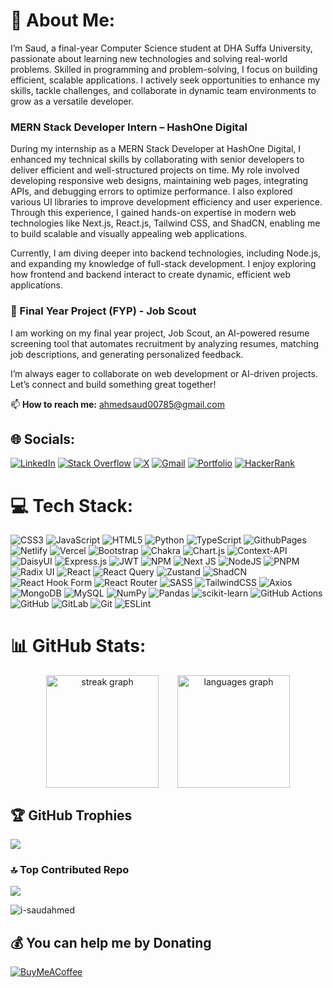 # 💫 About Me:  
    
I’m Saud, a final-year Computer Science student at DHA Suffa University, passionate about learning new technologies and solving real-world problems. Skilled in programming and problem-solving, I focus on building efficient, scalable applications. I actively seek opportunities to enhance my skills, tackle challenges, and collaborate in dynamic team environments to grow as a versatile developer.   
    
### MERN Stack Developer Intern – HashOne Digital      
        
During my internship as a MERN Stack Developer at HashOne Digital, I enhanced my technical skills by collaborating with senior developers to deliver efficient and well-structured projects on time. My role involved developing responsive web designs, maintaining web pages, integrating APIs, and debugging errors to optimize performance. I also explored various UI libraries to improve development efficiency and user experience. Through this experience, I gained hands-on expertise in modern web technologies like Next.js, React.js, Tailwind CSS, and ShadCN, enabling me to build scalable and visually appealing web applications.

Currently, I am diving deeper into backend technologies, including Node.js, and expanding my knowledge of full-stack development. I enjoy exploring how frontend and backend interact to create dynamic, efficient web applications.
 
### 🔬 Final Year Project (FYP) - Job Scout  
I am working on my final year project, Job Scout, an AI-powered resume screening tool that automates recruitment by analyzing resumes, matching job descriptions, and generating personalized feedback.

I’m always eager to collaborate on web development or AI-driven projects. Let’s connect and build something great together!
 
📫 **How to reach me:** ahmedsaud00785@gmail.com


## 🌐 Socials:
[![LinkedIn](https://img.shields.io/badge/LinkedIn-%230077B5.svg?logo=linkedin&logoColor=white)](https://www.linkedin.com/in/i-saudahmed/) [![Stack Overflow](https://img.shields.io/badge/-Stackoverflow-FE7A16?logo=stack-overflow&logoColor=white)](https://stackoverflow.com/users/21908592/saud) [![X](https://img.shields.io/badge/X-black.svg?logo=X&logoColor=white)](https://x.com/AbdulHadiWasee3) [![Gmail](https://img.shields.io/badge/Gmail-D14836?logo=gmail&logoColor=white)](mailto:ahmedsaud00785@gmail.com) [![Portfolio](https://img.shields.io/badge/Portfolio-000000?logo=vercel&logoColor=white)](https://your-portfolio.com) [![HackerRank](https://img.shields.io/badge/HackerRank-2EC866?logo=hackerrank&logoColor=white)](https://www.hackerrank.com/profile/ahmedsaud00785)
  
# 💻 Tech Stack:
![CSS3](https://img.shields.io/badge/css3-%231572B6.svg?style=for-the-badge&logo=css3&logoColor=white) ![JavaScript](https://img.shields.io/badge/javascript-%23323330.svg?style=for-the-badge&logo=javascript&logoColor=%23F7DF1E) ![HTML5](https://img.shields.io/badge/html5-%23E34F26.svg?style=for-the-badge&logo=html5&logoColor=white) ![Python](https://img.shields.io/badge/python-3670A0?style=for-the-badge&logo=python&logoColor=ffdd54) ![TypeScript](https://img.shields.io/badge/typescript-%23007ACC.svg?style=for-the-badge&logo=typescript&logoColor=white) ![GithubPages](https://img.shields.io/badge/github%20pages-121013?style=for-the-badge&logo=github&logoColor=white) ![Netlify](https://img.shields.io/badge/netlify-%23000000.svg?style=for-the-badge&logo=netlify&logoColor=#00C7B7) ![Vercel](https://img.shields.io/badge/vercel-%23000000.svg?style=for-the-badge&logo=vercel&logoColor=white) ![Bootstrap](https://img.shields.io/badge/bootstrap-%238511FA.svg?style=for-the-badge&logo=bootstrap&logoColor=white) ![Chakra](https://img.shields.io/badge/chakra-%234ED1C5.svg?style=for-the-badge&logo=chakraui&logoColor=white) ![Chart.js](https://img.shields.io/badge/chart.js-F5788D.svg?style=for-the-badge&logo=chart.js&logoColor=white) ![Context-API](https://img.shields.io/badge/Context--Api-000000?style=for-the-badge&logo=react) ![DaisyUI](https://img.shields.io/badge/daisyui-5A0EF8?style=for-the-badge&logo=daisyui&logoColor=white) ![Express.js](https://img.shields.io/badge/express.js-%23404d59.svg?style=for-the-badge&logo=express&logoColor=%2361DAFB) ![JWT](https://img.shields.io/badge/JWT-black?style=for-the-badge&logo=JSON%20web%20tokens) ![NPM](https://img.shields.io/badge/NPM-%23CB3837.svg?style=for-the-badge&logo=npm&logoColor=white) ![Next JS](https://img.shields.io/badge/Next-black?style=for-the-badge&logo=next.js&logoColor=white) ![NodeJS](https://img.shields.io/badge/node.js-6DA55F?style=for-the-badge&logo=node.js&logoColor=white) ![PNPM](https://img.shields.io/badge/pnpm-%234a4a4a.svg?style=for-the-badge&logo=pnpm&logoColor=f69220) ![Radix UI](https://img.shields.io/badge/radix%20ui-161618.svg?style=for-the-badge&logo=radix-ui&logoColor=white) ![React](https://img.shields.io/badge/react-%2320232a.svg?style=for-the-badge&logo=react&logoColor=%2361DAFB) ![React Query](https://img.shields.io/badge/-React%20Query-FF4154?style=for-the-badge&logo=react%20query&logoColor=white) ![Zustand](https://img.shields.io/badge/zustand-%2320232a.svg?style=for-the-badge&logo=react&logoColor=white) ![ShadCN](https://img.shields.io/badge/shadcn-%2320232a.svg?style=for-the-badge&logo=react&logoColor=white) ![React Hook Form](https://img.shields.io/badge/React%20Hook%20Form-%23EC5990.svg?style=for-the-badge&logo=reacthookform&logoColor=white) ![React Router](https://img.shields.io/badge/React_Router-CA4245?style=for-the-badge&logo=react-router&logoColor=white) ![SASS](https://img.shields.io/badge/SASS-hotpink.svg?style=for-the-badge&logo=SASS&logoColor=white) ![TailwindCSS](https://img.shields.io/badge/tailwindcss-%2338B2AC.svg?style=for-the-badge&logo=tailwind-css&logoColor=white) ![Axios](https://img.shields.io/badge/axios-%235A29E4.svg?style=for-the-badge&logo=axios&logoColor=white) ![MongoDB](https://img.shields.io/badge/MongoDB-%234ea94b.svg?style=for-the-badge&logo=mongodb&logoColor=white) ![MySQL](https://img.shields.io/badge/mysql-4479A1.svg?style=for-the-badge&logo=mysql&logoColor=white) ![NumPy](https://img.shields.io/badge/numpy-%23013243.svg?style=for-the-badge&logo=numpy&logoColor=white) ![Pandas](https://img.shields.io/badge/pandas-%23150458.svg?style=for-the-badge&logo=pandas&logoColor=white) ![scikit-learn](https://img.shields.io/badge/scikit--learn-%23F7931E.svg?style=for-the-badge&logo=scikit-learn&logoColor=white) ![GitHub Actions](https://img.shields.io/badge/github%20actions-%232671E5.svg?style=for-the-badge&logo=githubactions&logoColor=white) ![GitHub](https://img.shields.io/badge/github-%23121011.svg?style=for-the-badge&logo=github&logoColor=white) ![GitLab](https://img.shields.io/badge/gitlab-%23181717.svg?style=for-the-badge&logo=gitlab&logoColor=white) ![Git](https://img.shields.io/badge/git-%23F05033.svg?style=for-the-badge&logo=git&logoColor=white) ![ESLint](https://img.shields.io/badge/ESLint-4B3263?style=for-the-badge&logo=eslint&logoColor=white)



# 📊 GitHub Stats:

<div align="center" style="display: flex; justify-content: center; gap: 30px;">
  <img src="https://streak-stats.demolab.com?user=i-saudahmed&locale=en&mode=daily&theme=buefy&hide_border=false&border_radius=5&order=3" height="180" alt="streak graph" />
  
  <img src="https://github-readme-stats.vercel.app/api/top-langs?username=i-saudahmed&locale=en&hide_title=false&layout=compact&card_width=350&langs_count=5&theme=buefy&hide_border=false&order=2" height="180" alt="languages graph" />
</div>

###

## 🏆 GitHub Trophies
![](https://github-profile-trophy.vercel.app/?username=i-saudahmed&theme=gruvbox_light&no-frame=false&no-bg=false&margin-w=4)

### 🔝 Top Contributed Repo
![](https://github-contributor-stats.vercel.app/api?username=i-saudahmed&limit=5&theme=github_dark&combine_all_yearly_contributions=true)
<p align="left"> <img src="https://komarev.com/ghpvc/?username=i-saudahmed&label=Profile%20views&color=0e75b6&style=flat" alt="i-saudahmed" /> </p>
 

## 💰 You can help me by Donating
[![BuyMeACoffee](https://img.shields.io/badge/Buy%20Me%20a%20Coffee-ffdd00?style=for-the-badge&logo=buy-me-a-coffee&logoColor=black)](https://buymeacoffee.com/i-saudahmed)       
